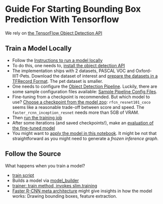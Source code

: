 # Guide For Starting Bounding Box Prediction With Tensorflow

We rely on [the TensorFlow Object Detection API](https://github.com/tensorflow/models/tree/master/object_detection)

## Train a Model Locally

- Follow the [Instructions to run a model locally](https://github.com/tensorflow/models/blob/master/object_detection/g3doc/running_locally.md)
- To do this, one needs to, [install the object detection API](https://github.com/tensorflow/models/blob/master/object_detection/g3doc/installation.md#protobuf-compilation)
- The implementation ships with 2 datasets, PASCAL VOC and Oxford-IIIT-Pets. Download the dataset of interest and [prepare the datasets in a TFRecord Format](https://github.com/tensorflow/models/blob/master/object_detection/g3doc/preparing_inputs.md). The pet dataset is smaller.
- One needs to configure the [Object Detection Pipeline](https://github.com/tensorflow/models/blob/master/object_detection/g3doc/configuring_jobs.md). Luckily, there are some sample configuration files available: [Sample Pipeline Config Files](https://github.com/tensorflow/models/tree/master/object_detection/samples/configs).
- Fine-tuning from a checkpoint is recommended. But which model to use? [Choose a checkpoint from the model zoo](https://github.com/tensorflow/models/blob/master/object_detection/g3doc/detection_model_zoo.md): `rfcn_resnet101_coco` seems like a reasonable trade-off between score and speed. The `faster_rcnn_inception_resnet` needs more than 5GB of VRAM.
- Then [run the training job](https://github.com/tensorflow/models/blob/master/object_detection/g3doc/running_locally.md#running-the-training-job)
- After some iterations (and saved checkpoints!), make an [evaluation of the fine-tuned model](https://github.com/tensorflow/models/blob/master/object_detection/g3doc/running_locally.md#running-the-evaluation-job)
- You might want to [apply the model in this notebook](). It might be not that straightforward as you might need to generate a *frozen inference graph*.

## Follow the Source

What happens when you train a model?

- [train script](https://github.com/tensorflow/models/blob/master/object_detection/train.py#L192-L194)
- Builds a model via [model_builder](https://github.com/tensorflow/models/blob/master/object_detection/train.py#L147-L150)
- [trainer: train method, invokes slim.training](https://github.com/tensorflow/models/blob/master/object_detection/trainer.py#L138-L296)
- [Faster R-CNN meta architecture](https://github.com/tensorflow/models/blob/master/object_detection/meta_architectures/faster_rcnn_meta_arch.py) might give insights in how the model works: Drawing bounding boxes, feature extraction.
